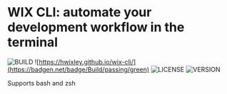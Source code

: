 # WIX CLI: automate your development workflow in the terminal
![BUILD](https://badgen.net/badge/Build/passing/green)
![https://hwixley.github.io/wix-cli/](https://badgen.net/badge/Build/passing/green)
![LICENSE](https://badgen.net/badge/License/MIT/purple)
![VERSION](https://badgen.net/badge/Version/0.0.0.0/blue)

Supports bash and zsh

#
